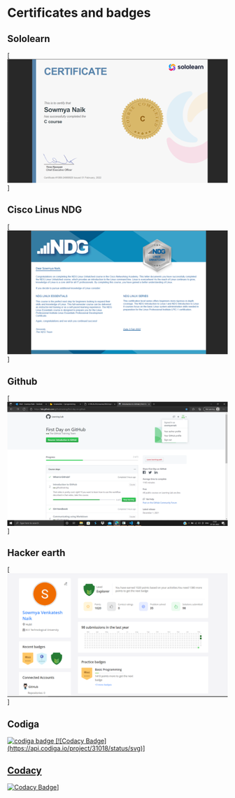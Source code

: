 # Certificates and badges
 ## Sololearn
  [![Sololearn](https://github.com/sowmyavnaik/sowmyavnaik-M1_ProjectGoal_Application/blob/main/0_Certificates/Sololearn.png)]

 ## Cisco Linus NDG 
  [![linux_NDG](https://github.com/sowmyavnaik/sowmyavnaik-M1_ProjectGoal_Application/blob/main/0_Certificates/LinuxNDG.png)]

 ## Github
  [![Github_learn](https://github.com/sowmyavnaik/sowmyavnaik-M1_ProjectGoal_Application/blob/main/0_Certificates/Github.png)]

 ## Hacker earth
  [![Hacker_earth](https://github.com/sowmyavnaik/sowmyavnaik-M1_ProjectGoal_Application/blob/main/0_Certificates/Hackerearth.png)]

 ## Codiga
  <a href="https://app.codiga.io/public/user/github/sowmyavnaik">
   <img src="https://api.codiga.io/public/badge/user/github/sowmyavnaik?style=light" alt="codiga badge" />
   [![Codacy Badge](https://api.codiga.io/project/31018/status/svg)]

 ## Codacy
  [![Codacy Badge](https://app.codacy.com/project/badge/Grade/9ddc8368d3e843208bafec13dfec4147)](https://www.codacy.com/gh/sowmyavnaik/sowmyavnaik-M1_ProjectGoal_Application/dashboard?utm_source=github.com&amp;utm_medium=referral&amp;utm_content=sowmyavnaik/sowmyavnaik-M1_ProjectGoal_Application&amp;utm_campaign=Badge_Grade)]
